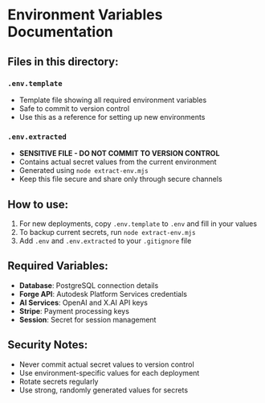 # Environment Variables Documentation

## Files in this directory:

### `.env.template`
- Template file showing all required environment variables
- Safe to commit to version control
- Use this as a reference for setting up new environments

### `.env.extracted` 
- **SENSITIVE FILE - DO NOT COMMIT TO VERSION CONTROL**
- Contains actual secret values from the current environment
- Generated using `node extract-env.mjs`
- Keep this file secure and share only through secure channels

## How to use:

1. For new deployments, copy `.env.template` to `.env` and fill in your values
2. To backup current secrets, run `node extract-env.mjs`
3. Add `.env` and `.env.extracted` to your `.gitignore` file

## Required Variables:

- **Database**: PostgreSQL connection details
- **Forge API**: Autodesk Platform Services credentials
- **AI Services**: OpenAI and X.AI API keys
- **Stripe**: Payment processing keys
- **Session**: Secret for session management

## Security Notes:

- Never commit actual secret values to version control
- Use environment-specific values for each deployment
- Rotate secrets regularly
- Use strong, randomly generated values for secrets
